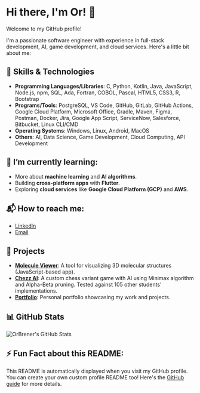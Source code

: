 # Hi there, I'm Or! 👋

Welcome to my GitHub profile!

I'm a passionate software engineer with experience in full-stack development, AI, game development, and cloud services. Here's a little bit about me:

## 🔧 Skills & Technologies

- **Programming Languages/Libraries**: C, Python, Kotlin, Java, JavaScript, Node.js, npm, SQL, Ada, Fortran, COBOL, Pascal, HTML5, CSS3, R, Bootstrap
- **Programs/Tools**: PostgreSQL, VS Code, GitHub, GitLab, GitHub Actions, Google Cloud Platform, Microsoft Office, Gradle, Maven, Figma, Postman, Docker, Jira, Google App Script, ServiceNow, Salesforce, Bitbucket, Linux CLI/CMD
- **Operating Systems**: Windows, Linux, Android, MacOS
- **Others**: AI, Data Science, Game Development, Cloud Computing, API Development

## 🌱 I’m currently learning:
- More about **machine learning** and **AI algorithms**.
- Building **cross-platform apps** with **Flutter**.
- Exploring **cloud services** like **Google Cloud Platform (GCP)** and **AWS**.

## 📬 How to reach me:
- [LinkedIn](https://www.linkedin.com/in/orbrener)
- [Email](mailto:or.brener@gmail.com)

## 🚀 Projects

- **[Molecule Viewer](https://orbrener.github.io/Molecule-Viewer/)**: A tool for visualizing 3D molecular structures (JavaScript-based app).
- **[Chezz AI](https://github.com/OrBrener/chezzAI)**: A custom chess variant game with AI using Minimax algorithm and Alpha-Beta pruning. Tested against 105 other students' implementations.
- **[Portfolio](https://orbrener.github.io/)**: Personal portfolio showcasing my work and projects.

## 📊 GitHub Stats
![OrBrener's GitHub Stats](https://github-readme-stats.vercel.app/api?username=OrBrener&show_icons=true&hide_title=true&count_private=true&hide=prs)

## ⚡ Fun Fact about this README:
This README is automatically displayed when you visit my GitHub profile. You can create your own custom profile README too! Here's the [GitHub guide](https://docs.github.com/en/github/setting-up-and-managing-your-github-profile/setting-up-your-projects-readme) for more details.
